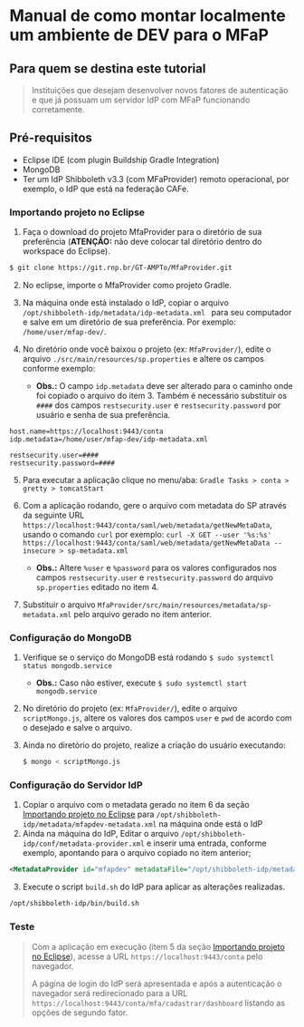 # Manual de como montar localmente um ambiente de DEV para o MFaP

## Para quem se destina este tutorial
> Instituições que desejam desenvolver novos fatores de autenticação e que já possuam um servidor IdP com MFaP funcionando corretamente.

## Pré-requisitos

* Eclipse IDE (com plugin Buildship Gradle Integration)
* MongoDB
* Ter um IdP Shibboleth v3.3 (com MFaProvider) remoto operacional, por exemplo, o IdP que está na federação CAFe.

### Importando projeto no Eclipse
1. Faça o download do projeto MfaProvider para o diretório de sua preferência (**ATENÇÃO:**  não deve colocar tal diretório dentro do workspace do Eclipse).

```bash
$ git clone https://git.rnp.br/GT-AMPTo/MfaProvider.git
```

2. No eclipse, importe o MfaProvider como projeto Gradle. 

3. Na máquina onde está instalado o IdP, copiar o arquivo `/opt/shibboleth-idp/metadata/idp-metadata.xml `  para seu computador e salve em um diretório de sua preferência. Por exemplo: `/home/user/mfap-dev/`.

4. No diretório onde você baixou o projeto (ex: `MfaProvider/`), edite o arquivo `./src/main/resources/sp.properties` e altere os campos conforme exemplo:

	* **Obs.:** O campo `idp.metadata` deve ser alterado para o caminho onde foi copiado o arquivo do item 3. Também é necessário substituir os `####` dos campos `restsecurity.user` e `restsecurity.password` por usuário e senha de sua preferência. 

```properties
host.name=https://localhost:9443/conta 
idp.metadata=/home/user/mfap-dev/idp-metadata.xml

restsecurity.user=####
restsecurity.password=####
```

5. Para executar a aplicação clique no menu/aba: `Gradle Tasks > conta > gretty > tomcatStart`

6. Com a aplicação rodando, gere o arquivo com metadata do SP através da seguinte URL `https://localhost:9443/conta/saml/web/metadata/getNewMetaData`, usando o comando `curl` por exemplo: `curl -X GET --user '%s:%s' https://localhost:9443/conta/saml/web/metadata/getNewMetaData --insecure > sp-metadata.xml`

	* **Obs.:** Altere `%user` e `%password`  para os valores configurados nos campos `restsecurity.user` e `restsecurity.password` do  arquivo `sp.properties` editado no item 4. 

7. Substituir o arquivo `MfaProvider/src/main/resources/metadata/sp-metadata.xml` pelo arquivo gerado no item anterior.

### Configuração do MongoDB

1. Verifique se o serviço do MongoDB está rodando `$ sudo systemctl status mongodb.service`

	* **Obs.:** Caso não estiver, execute `$ sudo systemctl start mongodb.service`

2. No diretório do projeto (ex: `MfaProvider/`), edite o arquivo `scriptMongo.js`, altere os valores dos campos `user` e `pwd` de acordo com o desejado e salve o arquivo.

3. Ainda no diretório do projeto, realize a criação do usuário executando:
   ```bash
   $ mongo < scriptMongo.js
   ```

### Configuração do Servidor IdP

1. Copiar o arquivo com o metadata gerado no item 6 da seção [Importando projeto no Eclipse](###importando-projeto-no-eclipse) para `/opt/shibboleth-idp/metadata/mfapdev-metadata.xml` na máquina onde está o IdP
2. Ainda na máquina do IdP, Editar o arquivo `/opt/shibboleth-idp/conf/metadata-provider.xml` e inserir uma entrada, conforme exemplo, apontando para o arquivo copiado no item anterior;
```xml
<MetadataProvider id="mfapdev" metadataFile="/opt/shibboleth-idp/metadata/mfapdev-metadata.xml" xsi:type="FilesystemMetadataProvider" />
```


3. Execute o script `build.sh` do IdP para aplicar as alterações realizadas.
```bash
/opt/shibboleth-idp/bin/build.sh
```

### Teste

> Com a aplicação em execução (item 5 da seção [Importando projeto no Eclipse](###importando-projeto-no-eclipse)), acesse a URL `https://localhost:9443/conta` pelo navegador. 
>
> A página de login do IdP será apresentada e após a autenticação o navegador será redirecionado para a URL `https://localhost:9443/conta/mfa/cadastrar/dashboard` listando as opções de segundo fator.